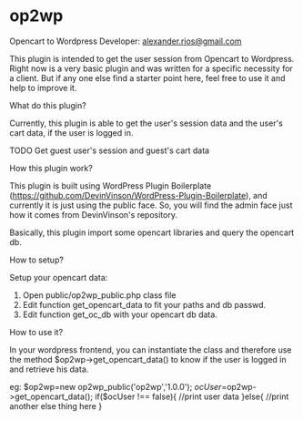 # op2wp

Opencart to Wordpress
Developer: alexander.rios@gmail.com

This plugin is intended to get the user session from Opencart to Wordpress.
Right now is a very basic plugin and was written for a specific necessity for a client. But if any one else find a starter point here, feel free to use it and help to improve it.

What do this plugin?

Currently, this plugin is able to get the user's session data and the user's cart data, if the user is logged in.

TODO
Get guest user's session and guest's cart data

How this plugin work?

This plugin is built using WordPress Plugin Boilerplate (https://github.com/DevinVinson/WordPress-Plugin-Boilerplate), and currently it is just using the public face. So, you will find the admin face just how it comes from DevinVinson's repository.

Basically, this plugin import some opencart libraries and query the opencart db.

How to setup?

Setup your opencart data:
1. Open public/op2wp_public.php class file
2. Edit function get_opencart_data to fit your paths and db passwd.
3. Edit function get_oc_db with your opencart db data.

How to use it?

In your wordpress frontend, you can instantiate the class and therefore use the method $op2wp->get_opencart_data() to know if the user is logged in and retrieve his data.

eg:
$op2wp=new op2wp_public('op2wp','1.0.0');
$ocUser=$op2wp->get_opencart_data();
if($ocUser !== false){
 //print user data
}else{
  //print another else thing here
}

